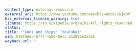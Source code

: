 ```yaml
---
content_type: external-resource
external_url: https://www.youtube.com/watch?v=WOb8-C6jw0M
has_external_license_warning: true
license: https://en.wikipedia.org/wiki/All_rights_reserved
status: ''
title: '"Guns and Ships" (YouTube)'
uid: b9ef8edd-bf7f-4a56-8ecc-212992e3a556
wayback_url: ''
---
```

